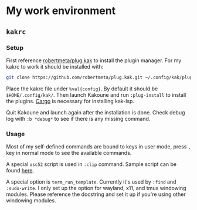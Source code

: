 # My work environment

## `kakrc`

### Setup

First reference [robertmeta/plug.kak](https://github.com/robertmeta/plug.kak) to install the plugin manager.
For my kakrc to work it should be installed with:
``` sh
git clone https://github.com/robertmeta/plug.kak.git ~/.config/kak/plugins/plug.kak
```

Place the kakrc file under `%val{config}`. By default it should be `$HOME/.config/kak/`.
Then launch Kakoune and run `:plug-install` to install the plugins.
[Cargo](https://doc.rust-lang.org/cargo/) is necessary for installing kak-lsp.

Quit Kakoune and launch again after the installation is done.
Check debug log with `:b *debug*` to see if there is any missing command.

### Usage

Most of my self-defined commands are bound to keys in user mode,
press `,` key in normal mode to see the available commands.

A special `osc52` script is used in `:clip` command.
Sample script can be found [here](https://chromium.googlesource.com/apps/libapps/+/main/hterm/etc/osc52.sh).

A special option is `term_run_template`. Currently it's used by `:find` and `:sudo-write`.
I only set up the option for wayland, x11, and tmux windowing modules.
Please reference the docstring and set it up if you're using other windowing modules.

